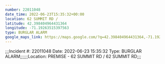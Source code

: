 ```yaml
---
number: 22011048
date_time: 2022-06-23T15:35:32+00:00
location: 62 SUMMIT RD / 
latitude: 42.398404964431364
longitude: -71.19263515397563
type: BURGLAR ALARM
google_maps_link: https://maps.google.com/?q=42.398404964431364,-71.19263515397563
---
```


;;;Incident #: 22011048  Date: 2022-06-23 15:35:32   Type: BURGLAR ALARM;;;;;;Location: PREMISE - 62 SUMMIT RD / 62 SUMMIT RD;;;
